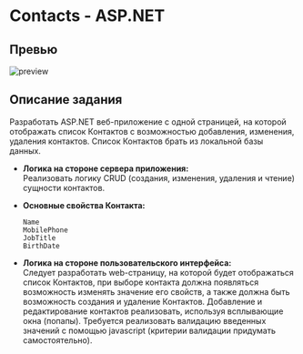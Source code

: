# Contacts - ASP.NET

## Превью

![preview](https://github.com/evgjeniy/contacts/assets/90873710/8d40948f-864e-43f5-b862-8a5f738db956)

## Описание задания

Разработать ASP.NET веб-приложение с одной страницей, на которой отображать список Контактов с возможностью добавления, изменения, удаления контактов. Список Контактов брать из локальной базы данных.

- <b>Логика на стороне сервера приложения:</b><br>
  Реализовать логику CRUD (создания, изменения, удаления и чтение) сущности контактов.
- <b>Основные свойства Контакта:</b> 
  ```
  Name
  MobilePhone
  JobTitle
  BirthDate
  ```

- <b>Логика на стороне пользовательского интерфейса:</b><br>
  Следует разработать web-страницу, на которой будет отображаться список Контактов, при выборе контакта должна появляться возможность изменять значение его свойств, а также должна быть возможность создания и удаление Контактов.
  Добавление и редактирование контактов реализовать, используя всплывающие окна (попапы).
  Требуется реализовать валидацию введенных значений с помощью javascript (критерии валидации придумать самостоятельно).